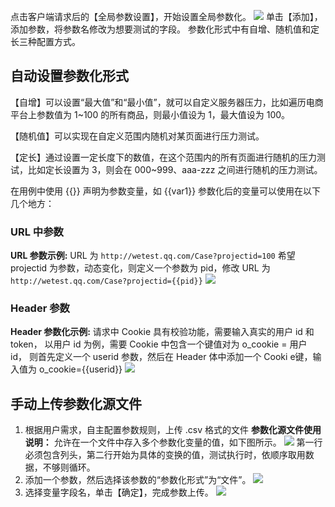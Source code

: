 点击客户端请求后的【全局参数设置】，开始设置全局参数化。
![](http://imgcache.tce.fsphere.cn/image/mc.qcloudimg.com/static/img/af0c4d4413047ac199e77c28bd7d7a29/image.png)
单击【添加】，添加参数，将参数名修改为想要测试的字段。
参数化形式中有自增、随机值和定长三种配置方式。

## 自动设置参数化形式
【自增】可以设置“最大值”和“最小值”，就可以自定义服务器压力，比如遍历电商平台上参数值为 1~100 的所有商品，则最小值设为 1，最大值设为 100。

【随机值】可以实现在自定义范围内随机对某页面进行压力测试。

【定长】通过设置一定长度下的数值，在这个范围内的所有页面进行随机的压力测试，比如定长设置为 3，则会在 000~999、aaa-zzz 之间进行随机的压力测试。

在用例中使用 {{}} 声明为参数变量，如 {{var1}}
参数化后的变量可以使用在以下几个地方：

### URL 中参数
**URL 参数示例:**
URL 为 `http://wetest.qq.com/Case?projectid=100`
希望 projectid 为参数，动态变化，则定义一个参数为 pid，修改 URL 为 `http://wetest.qq.com/Case?projectid={{pid}}`
![](http://imgcache.tce.fsphere.cn/image/mc.qcloudimg.com/static/img/17d27e0628cd69ea4b0ce59493c3e0a7/image.png)

### Header 参数
**Header 参数化示例:**
请求中 Cookie 具有校验功能，需要输入真实的用户 id 和 token，
以用户 id 为例，需要 Cookie 中包含一个键值对为 o_cookie = 用户 id，
则首先定义一个 userid 参数，然后在 Header 体中添加一个 Cooki e键，输入值为 o_cookie={{userid}}
![](http://imgcache.tce.fsphere.cn/image/mc.qcloudimg.com/static/img/99b843b22cbd27edf6a53a0b84a9feed/image.png)

## 手动上传参数化源文件
1. 根据用户需求，自主配置参数规则，上传 .csv 格式的文件
**参数化源文件使用说明：**
允许在一个文件中存入多个参数化变量的值，如下图所示。
![](http://imgcache.tce.fsphere.cn/image/mc.qcloudimg.com/static/img/391128e1485c8e476d26c148b750fe57/image.png)
第一行必须包含列头，第二行开始为具体的变换的值，测试执行时，依顺序取用数据，不够则循环。
2. 添加一个参数，然后选择该参数的“参数化形式”为“文件”。
![](http://imgcache.tce.fsphere.cn/image/mc.qcloudimg.com/static/img/d73a7548e9aaf71c642d128ceb135406/image.png)
3. 选择变量字段名，单击【确定】，完成参数上传。
![](http://imgcache.tce.fsphere.cn/image/mc.qcloudimg.com/static/img/77f4e11654df96db3248c1b00a92c949/image.png)

